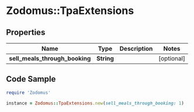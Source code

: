 # Zodomus::TpaExtensions

## Properties

Name | Type | Description | Notes
------------ | ------------- | ------------- | -------------
**sell_meals_through_booking** | **String** |  | [optional] 

## Code Sample

```ruby
require 'Zodomus'

instance = Zodomus::TpaExtensions.new(sell_meals_through_booking: 1)
```


